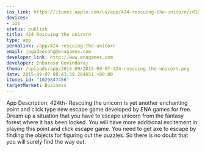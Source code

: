 ```yaml
--- 
ios_link: https://itunes.apple.com/us/app/424-rescuing-the-unicorn/id1029847456?mt=8
devices: 
- ios
status: publish
title: 424 Rescuing the unicorn
type: app
permalink: /app/424-rescuing-the-unicorn
email: jagadeesang@enagames.com
developer_link: http://www.enagames.com
developer: Inbarasu Govindaraj
thumb: /uploads/app/2015-09/2015-09-07-424-rescuing-the-unicorn.png
date: 2015-09-07 08:43:39.264651 +00:00
itunes_id: "1029847456"
targetMarket: Business
---
```


App Description:         424th- Rescuing the unicorn is yet another enchanting point and click type new escape game  developed by ENA games for free. Dream up a situation that you have to escape unicorn from the fantasy forest where it has been locked. You will have more additional excitement in playing this point and click escape game. You need to get axe to escape by finding the objects for figuring out the puzzles. So there is no doubt that you will surely find the way out.
